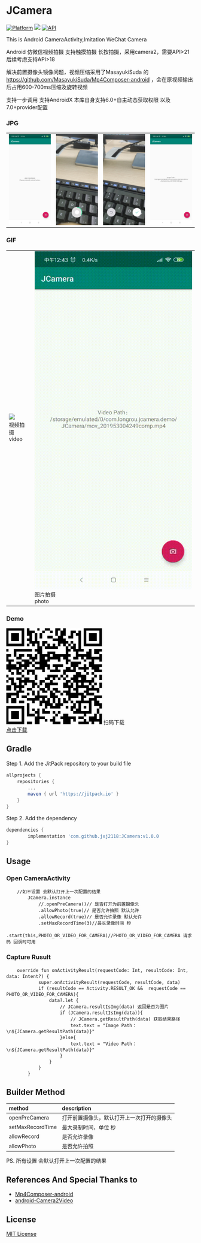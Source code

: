# JCamera
[![Platform](https://img.shields.io/badge/platform-android-green.svg)](http://developer.android.com/index.html)
<img src="https://img.shields.io/badge/license-MIT-green.svg?style=flat">
[![API](https://img.shields.io/badge/API-21%2B-brightgreen.svg?style=flat)](https://android-arsenal.com/api?level=21)

This is Android CameraActivity,Imitation WeChat Camera

Android 仿微信视频拍摄 支持触摸拍摄 长按拍摄，采用camera2，需要API>21 后续考虑支持API>18

解决前置摄像头镜像问题，视频压缩采用了MasayukiSuda 的 https://github.com/MasayukiSuda/Mp4Composer-android  ，会在原视频输出后占用600-700ms压缩及旋转视频

支持一步调用 支持AndroidX 本库自身支持6.0+自主动态获取权限 以及 7.0+provider配置

### JPG
<table>
    <td><img src="art/1.png"></td>
    <td><img src="art/2.jpg"></td>
    <td><img src="art/3.jpg"></td>
    <td><img src="art/4.png"></td>
</table>

### GIF
<table>
    <td><img src="art/1.gif"><br>视频拍摄<br>video</td>
    <td><img src="art/2.gif"><br>图片拍摄<br>photo</td>
</table>

### Demo
<img src="art/download.png">
扫码下载
<br>
<a href="art/app-debug.apk">点击下载</a>

## Gradle
Step 1. Add the JitPack repository to your build file
```groovy
allprojects {
	repositories {
		...
		maven { url 'https://jitpack.io' }
	}
}
```
Step 2. Add the dependency
```groovy
dependencies {
        implementation 'com.github.jxj2118:JCamera:v1.0.0
}
```

## Usage

### Open CameraActivity
```
    //如不设置 会默认打开上一次配置的结果
        JCamera.instance
            //.openPreCamera()// 是否打开为前置摄像头
            .allowPhoto(true)// 是否允许拍照 默认允许
            .allowRecord(true)// 是否允许录像 默认允许
            .setMaxRecordTime(3)//最长录像时间 秒
            .start(this,PHOTO_OR_VIDEO_FOR_CAMERA)//PHOTO_OR_VIDEO_FOR_CAMERA 请求码 回调时可用
```

### Capture Rusult
```
    override fun onActivityResult(requestCode: Int, resultCode: Int, data: Intent?) {
            super.onActivityResult(requestCode, resultCode, data)
            if (resultCode == Activity.RESULT_OK &&  requestCode == PHOTO_OR_VIDEO_FOR_CAMERA){
                data?.let {
                    // JCamera.resultIsImg(data) 返回是否为图片
                    if (JCamera.resultIsImg(data)){
                        // JCamera.getResultPath(data) 获取结果路径
                        text.text = "Image Path：\n${JCamera.getResultPath(data)}"
                    }else{
                        text.text = "Video Path：\n${JCamera.getResultPath(data)}"
                    }
                }
            }
        }
```

## Builder Method
| method | description |
|:---|:---|
| openPreCamera | 打开前置摄像头，默认打开上一次打开的摄像头 |
| setMaxRecordTime | 最大录制时间，单位 秒 |
| allowRecord | 是否允许录像 |
| allowPhoto | 是否允许拍照 |

PS. 所有设置 会默认打开上一次配置的结果

## References And Special Thanks to
* [Mp4Composer-android](https://github.com/MasayukiSuda/Mp4Composer-android)
* [android-Camera2Video](https://github.com/googlesamples/android-Camera2Video)

## License

[MIT License](https://github.com/jxj2118/JCamera/blob/master/LICENSE)